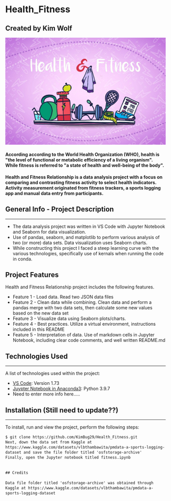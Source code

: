 # Health_Fitness

## Created by Kim Wolf

![Health & Fitness](/images/health-fitness-image.jpg)

#### According according to the World Health Organization (WHO), health is "the level of functional or metabolic efficiency of a living organism". While fitness is referred to "a state of health and well-being of the body".

#### Health and Fitness Relationship is a data analysis project with a focus on comparing and contrasting fitness activity to select health indicators. Activity measurement originated from fitness trackers, a sports logging app and manual data entry from participants.


## General Info - Project Description
***
 * The data analysis project was written in VS Code with Jupyter Notebook and Seaborn for data visualization.  
 * Use of pandas, seaborn, and matplotlib to perform various analysis of two (or more) data sets. Data visualization uses Seaborn charts.
 * While constructing this project I faced a steep learning curve with the various technologies, specifically use of kernals when running the code in conda.


 ## Project Features

 Health and Fitness Relationship project includes the following features.

 * Feature 1 - Load data. Read two JSON data files
 * Feature 2 - Clean data while combining. Clean data and perform a pandas merge with two data sets, then calculate some new values based on the new data set
 * Feature 3 - Visualize data using Seaborn plots/charts.
 * Feature 4 - Best practices. Utilize a virtual environment, instructions included in this README
 * Feature 5 - Interpretation of data. Use of markdown cells in Jupyter Notebook, including clear code comments, and well written README.md 


## Technologies Used   
***
A list of technologies used within the project:
* [VS Code](https://code.visualstudio.com/download): Version 1.73
* [Juypter Notebook in Anaconda3](https://www.anaconda.com/): Python 3.9.7   
* Need to enter more info here.....


## Installation  (Still need to update??)
***
To install, run and view the project, perform the following steps:
```
$ git clone https://github.com/KimBug29/Health_Fitness.git
Next, down the data set from Kaggle at https://www.kaggle.com/datasets/vlbthambawita/pmdata-a-sports-logging-dataset and save the file folder titled 'osfstorage-archive'
Finally, open the Jupyter notebook titled fitness.ipynb 


## Credits

Data file folder titled 'osfstorage-archive' was obtained through Kaggle at https://www.kaggle.com/datasets/vlbthambawita/pmdata-a-sports-logging-dataset 